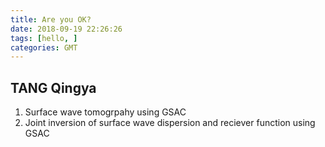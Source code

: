 ```yaml
---
title: Are you OK?
date: 2018-09-19 22:26:26
tags: [hello, ]
categories: GMT
---
```


## TANG Qingya

1. Surface wave tomogrpahy using GSAC
1. Joint inversion of surface wave dispersion and reciever function using GSAC